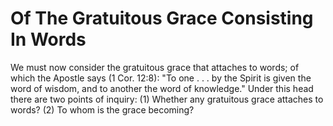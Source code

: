 # Of The Gratuitous Grace Consisting In Words

We must now consider the gratuitous grace that attaches to words; of which the Apostle says (1 Cor. 12:8): "To one . . . by the Spirit is given the word of wisdom, and to another the word of knowledge." Under this head there are two points of inquiry:
(1) Whether any gratuitous grace attaches to words?
(2) To whom is the grace becoming?